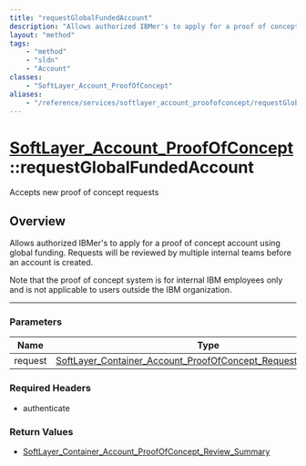 ```yaml
---
title: "requestGlobalFundedAccount"
description: "Allows authorized IBMer's to apply for a proof of concept account using global funding. Requests will be reviewed by mul... "
layout: "method"
tags:
    - "method"
    - "sldn"
    - "Account"
classes:
    - "SoftLayer_Account_ProofOfConcept"
aliases:
    - "/reference/services/softlayer_account_proofofconcept/requestGlobalFundedAccount"
---
```

# [SoftLayer_Account_ProofOfConcept](/reference/services/SoftLayer_Account_ProofOfConcept)::requestGlobalFundedAccount

Accepts new proof of concept requests


## Overview 
Allows authorized IBMer's to apply for a proof of concept account using global funding. Requests will be reviewed by multiple internal teams before an account is created. 

Note that the proof of concept system is for internal IBM employees only and is not applicable to users outside the IBM organization. 

-----

### Parameters 
|Name | Type | Description |
| --- | --- | --- |
|request| <a href='/reference/datatypes/SoftLayer_Container_Account_ProofOfConcept_Request_GlobalFunded'>SoftLayer_Container_Account_ProofOfConcept_Request_GlobalFunded </a>| |


### Required Headers
* authenticate


### Return Values
* <a href='/reference/datatypes/SoftLayer_Container_Account_ProofOfConcept_Review_Summary'>SoftLayer_Container_Account_ProofOfConcept_Review_Summary </a>




